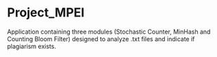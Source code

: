 # Project_MPEI
Application containing three modules (Stochastic Counter, MinHash and Counting Bloom Filter) designed to analyze .txt files and indicate if plagiarism exists.
